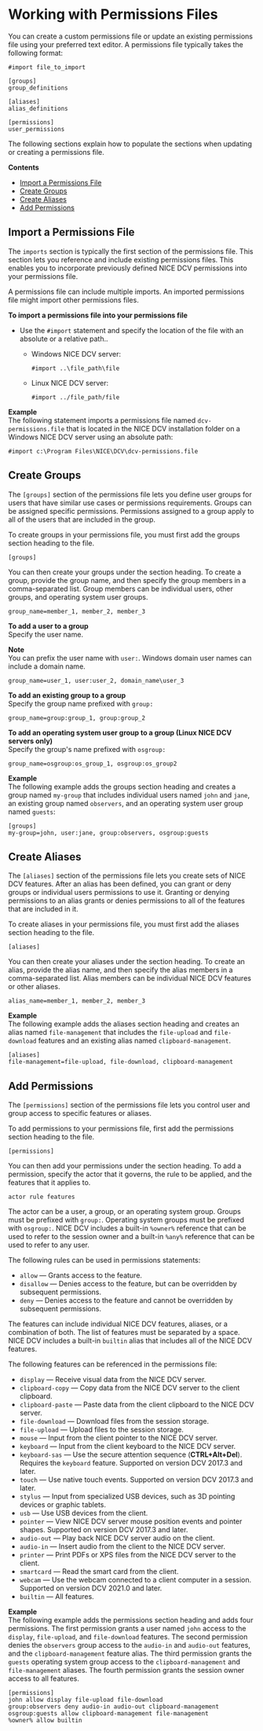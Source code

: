 # Working with Permissions Files<a name="security-authorization-file-create"></a>

You can create a custom permissions file or update an existing permissions file using your preferred text editor\. A permissions file typically takes the following format:

```
#import file_to_import

[groups]
group_definitions
				
[aliases]
alias_definitions
				
[permissions]
user_permissions
```

The following sections explain how to populate the sections when updating or creating a permissions file\.

**Contents**
+ [Import a Permissions File](#security-authorization-file-create-import)
+ [Create Groups](#security-authorization-file-create-group)
+ [Create Aliases](#security-authorization-file-create-alias)
+ [Add Permissions](#security-authorization-file-create-permission)

## Import a Permissions File<a name="security-authorization-file-create-import"></a>

The `imports` section is typically the first section of the permissions file\. This section lets you reference and include existing permissions files\. This enables you to incorporate previously defined NICE DCV permissions into your permissions file\.

A permissions file can include multiple imports\. An imported permissions file might import other permissions files\.

**To import a permissions file into your permissions file**
+ Use the `#import` statement and specify the location of the file with an absolute or a relative path\.\.
  + Windows NICE DCV server:

    ```
    #import ..\file_path\file
    ```
  + Linux NICE DCV server:

    ```
    #import ../file_path/file
    ```

**Example**  
The following statement imports a permissions file named `dcv-permissions.file` that is located in the NICE DCV installation folder on a Windows NICE DCV server using an absolute path:

```
#import c:\Program Files\NICE\DCV\dcv-permissions.file
```

## Create Groups<a name="security-authorization-file-create-group"></a>

The `[groups]` section of the permissions file lets you define user groups for users that have similar use cases or permissions requirements\. Groups can be assigned specific permissions\. Permissions assigned to a group apply to all of the users that are included in the group\.

To create groups in your permissions file, you must first add the groups section heading to the file\.

```
[groups]
```

You can then create your groups under the section heading\. To create a group, provide the group name, and then specify the group members in a comma\-separated list\. Group members can be individual users, other groups, and operating system user groups\.

```
group_name=member_1, member_2, member_3
```

**To add a user to a group**  
Specify the user name\.

**Note**  
You can prefix the user name with `user:`\. Windows domain user names can include a domain name\.

```
group_name=user_1, user:user_2, domain_name\user_3
```

**To add an existing group to a group**  
Specify the group name prefixed with `group:`

```
group_name=group:group_1, group:group_2
```

**To add an operating system user group to a group \(Linux NICE DCV servers only\)**  
Specify the group's name prefixed with `osgroup:`

```
group_name=osgroup:os_group_1, osgroup:os_group2
```

**Example**  
The following example adds the groups section heading and creates a group named `my-group` that includes individual users named `john` and `jane`, an existing group named `observers`, and an operating system user group named `guests`:

```
[groups]
my-group=john, user:jane, group:observers, osgroup:guests
```

## Create Aliases<a name="security-authorization-file-create-alias"></a>

The `[aliases]` section of the permissions file lets you create sets of NICE DCV features\. After an alias has been defined, you can grant or deny groups or individual users permissions to use it\. Granting or denying permissions to an alias grants or denies permissions to all of the features that are included in it\.

To create aliases in your permissions file, you must first add the aliases section heading to the file\.

```
[aliases]
```

You can then create your aliases under the section heading\. To create an alias, provide the alias name, and then specify the alias members in a comma\-separated list\. Alias members can be individual NICE DCV features or other aliases\.

```
alias_name=member_1, member_2, member_3
```

**Example**  
The following example adds the aliases section heading and creates an alias named `file-management` that includes the `file-upload` and `file-download` features and an existing alias named `clipboard-management`\.

```
[aliases]
file-management=file-upload, file-download, clipboard-management
```

## Add Permissions<a name="security-authorization-file-create-permission"></a>

The `[permissions]` section of the permissions file lets you control user and group access to specific features or aliases\.

To add permissions to your permissions file, first add the permissions section heading to the file\.

```
[permissions]
```

You can then add your permissions under the section heading\. To add a permission, specify the actor that it governs, the rule to be applied, and the features that it applies to\.

```
actor rule features
```

The actor can be a user, a group, or an operating system group\. Groups must be prefixed with `group:`\. Operating system groups must be prefixed with `osgroup:`\. NICE DCV includes a built\-in `%owner%` reference that can be used to refer to the session owner and a built\-in `%any%` reference that can be used to refer to any user\.

The following rules can be used in permissions statements:
+ `allow` — Grants access to the feature\.
+ `disallow` — Denies access to the feature, but can be overridden by subsequent permissions\.
+ `deny` — Denies access to the feature and cannot be overridden by subsequent permissions\.

The features can include individual NICE DCV features, aliases, or a combination of both\. The list of features must be separated by a space\. NICE DCV includes a built\-in `builtin` alias that includes all of the NICE DCV features\.

The following features can be referenced in the permissions file:
+ `display` — Receive visual data from the NICE DCV server\.
+ `clipboard-copy` — Copy data from the NICE DCV server to the client clipboard\.
+ `clipboard-paste` — Paste data from the client clipboard to the NICE DCV server\.
+ `file-download` — Download files from the session storage\.
+ `file-upload` — Upload files to the session storage\.
+ `mouse` — Input from the client pointer to the NICE DCV server\.
+ `keyboard` — Input from the client keyboard to the NICE DCV server\.
+ `keyboard-sas` — Use the secure attention sequence \(**CTRL\+Alt\+Del**\)\. Requires the `keyboard` feature\. Supported on version DCV 2017\.3 and later\.
+ `touch` — Use native touch events\. Supported on version DCV 2017\.3 and later\.
+ `stylus` — Input from specialized USB devices, such as 3D pointing devices or graphic tablets\.
+ `usb` — Use USB devices from the client\.
+ `pointer` — View NICE DCV server mouse position events and pointer shapes\. Supported on version DCV 2017\.3 and later\.
+ `audio-out` — Play back NICE DCV server audio on the client\.
+ `audio-in` — Insert audio from the client to the NICE DCV server\.
+ `printer` — Print PDFs or XPS files from the NICE DCV server to the client\.
+ `smartcard` — Read the smart card from the client\.
+ `webcam` — Use the webcam connected to a client computer in a session\. Supported on version DCV 2021\.0 and later\.
+ `builtin` — All features\.

**Example**  
The following example adds the permissions section heading and adds four permissions\. The first permission grants a user named `john` access to the `display`, `file-upload`, and `file-download` features\. The second permission denies the `observers` group access to the `audio-in` and `audio-out` features, and the `clipboard-management` feature alias\. The third permission grants the `guests` operating system group access to the `clipboard-management` and `file-management` aliases\. The fourth permission grants the session owner access to all features\.

```
[permissions]
john allow display file-upload file-download			
group:observers deny audio-in audio-out clipboard-management
osgroup:guests allow clipboard-management file-management
%owner% allow builtin
```